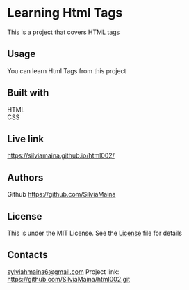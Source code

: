 # Learning Html Tags
This is a project that covers HTML tags
## Usage
You can learn Html Tags from this project
## Built with
HTML<br>
CSS
## Live link
https://silviamaina.github.io/html002/
## Authors
Github  https://github.com/SilviaMaina
## License

This is under the MIT License. See the [License](LICENSE) file for details
## Contacts
sylviahmaina6@gmail.com
Project link: https://github.com/SilviaMaina/html002.git

